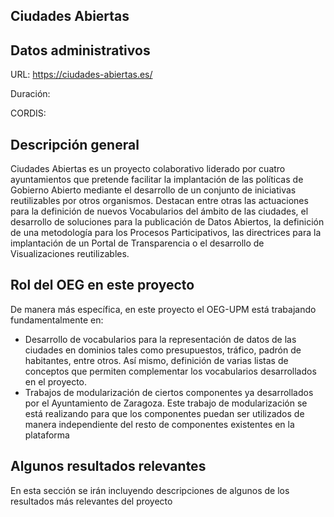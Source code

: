 ## Ciudades Abiertas

## Datos administrativos
URL: https://ciudades-abiertas.es/

Duración:

CORDIS:

## Descripción general
Ciudades Abiertas es un proyecto colaborativo liderado por cuatro ayuntamientos que pretende facilitar la implantación de las políticas de Gobierno Abierto mediante el desarrollo de un conjunto de iniciativas reutilizables por otros organismos.
Destacan entre otras las actuaciones para la definición de nuevos Vocabularios del ámbito de las ciudades, el desarrollo de soluciones para la publicación de Datos Abiertos, la definición de una metodología para los Procesos Participativos, las directrices para la implantación de un Portal de Transparencia o el desarrollo de Visualizaciones reutilizables.

## Rol del OEG en este proyecto
De manera más específica, en este proyecto el OEG-UPM está trabajando fundamentalmente en:

* Desarrollo de vocabularios para la representación de datos de las ciudades en dominios tales como presupuestos, tráfico, padrón de habitantes, entre otros. Así mismo, definición de varias listas de conceptos que permiten complementar los vocabularios desarrollados en el proyecto.
* Trabajos de modularización de ciertos componentes ya desarrollados por el Ayuntamiento de Zaragoza. Este trabajo de modularización se está realizando para que los componentes puedan ser utilizados de manera independiente del resto de componentes existentes en la plataforma

## Algunos resultados relevantes
En esta sección se irán incluyendo descripciones de algunos de los resultados más relevantes del proyecto
